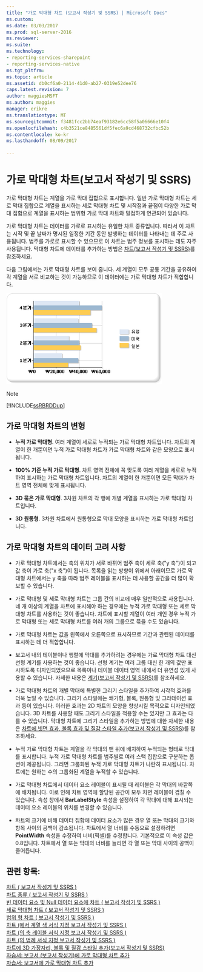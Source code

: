 ```yaml
---
title: "가로 막대형 차트 (보고서 작성기 및 SSRS) | Microsoft Docs"
ms.custom: 
ms.date: 03/03/2017
ms.prod: sql-server-2016
ms.reviewer: 
ms.suite: 
ms.technology:
- reporting-services-sharepoint
- reporting-services-native
ms.tgt_pltfrm: 
ms.topic: article
ms.assetid: db0cf6a0-2114-41d0-ab27-0319e52dee76
caps.latest.revision: 7
author: maggiesMSFT
ms.author: maggies
manager: erikre
ms.translationtype: MT
ms.sourcegitcommit: f3481fcc2bb74eaf93182e6cc58f5a06666e10f4
ms.openlocfilehash: c4b3521ce8485561df5fec6a9cd468732cfbc52b
ms.contentlocale: ko-kr
ms.lasthandoff: 08/09/2017

---
```

# <a name="bar-charts-report-builder-and-ssrs"></a>가로 막대형 차트(보고서 작성기 및 SSRS)
  가로 막대형 차트는 계열을 가로 막대 집합으로 표시합니다. 일반 가로 막대형 차트는 세로 막대 집합으로 계열을 표시하는 세로 막대형 차트 및 시작점과 끝점이 다양한 가로 막대 집합으로 계열을 표시하는 범위형 가로 막대 차트와 밀접하게 연관되어 있습니다.  
  
 가로 막대형 차트는 데이터를 가로로 표시하는 유일한 차트 종류입니다. 따라서 이 차트는 시작 및 끝 날짜가 명시된 일정한 기간 동안 발생하는 데이터를 나타내는 데 주로 사용됩니다. 범주를 가로로 표시할 수 있으므로 이 차트는 범주 정보를 표시하는 데도 자주 사용됩니다. 막대형 차트에 데이터를 추가하는 방법은 [차트&#40;보고서 작성기 및 SSRS&#41;](../../reporting-services/report-design/charts-report-builder-and-ssrs.md)를 참조하세요.  
  
 다음 그림에서는 가로 막대형 차트를 보여 줍니다. 세 계열이 모두 공통 기간을 공유하여 각 계열을 서로 비교하는 것이 가능하므로 이 데이터에는 가로 막대형 차트가 적합합니다.  
  
 ![가로 막대형 차트](../../reporting-services/report-design/media/barchart.gif "가로 막대형 차트")  
  
> [!NOTE]  
>  [!INCLUDE[ssRBRDDup](../../includes/ssrbrddup-md.md)]  
  
## <a name="variations-of-the-bar-chart"></a>가로 막대형 차트의 변형  
  
-   **누적 가로 막대형**. 여러 계열이 세로로 누적되는 가로 막대형 차트입니다. 차트의 계열이 한 개뿐이면 누적 가로 막대형 차트가 가로 막대형 차트와 같은 모양으로 표시됩니다.  
  
-   **100% 기준 누적 가로 막대형**. 차트 영역 전체에 꼭 맞도록 여러 계열을 세로로 누적하여 표시하는 가로 막대형 차트입니다. 차트의 계열이 한 개뿐이면 모든 막대가 차트 영역 전체에 맞게 표시됩니다.  
  
-   **3D 묶은 가로 막대형**. 3차원 차트의 각 행에 개별 계열을 표시하는 가로 막대형 차트입니다.  
  
-   **3D 원통형**. 3차원 차트에서 원통형으로 막대 모양을 표시하는 가로 막대형 차트입니다.  
  
## <a name="data-considerations-for-bar-charts"></a>가로 막대형 차트의 데이터 고려 사항  
  
-   가로 막대형 차트에서는 축의 위치가 서로 바뀌어 범주 축이 세로 축("y 축")이 되고 값 축이 가로 축("x 축")이 됩니다. 목록을 읽는 방향이 위에서 아래이므로 가로 막대형 차트에서는 y 축을 따라 범주 레이블을 표시하는 데 사용할 공간을 더 많이 확보할 수 있습니다.  
  
-   가로 막대형 및 세로 막대형 차트는 그룹 간의 비교에 매우 일반적으로 사용됩니다. 네 개 이상의 계열을 차트에 표시해야 하는 경우에는 누적 가로 막대형 또는 세로 막대형 차트를 사용하는 것이 좋습니다. 차트에 표시할 계열이 여러 개인 경우 누적 가로 막대형 또는 세로 막대형 차트를 여러 개의 그룹으로 묶을 수도 있습니다.  
  
-   가로 막대형 차트는 값을 왼쪽에서 오른쪽으로 표시하므로 기간과 관련된 데이터를 표시하는 데 더 적합합니다.  
  
-   보고서 내의 테이블이나 행렬에 막대를 추가하려는 경우에는 가로 막대형 차트 대신 선형 계기를 사용하는 것이 좋습니다. 선형 계기는 여러 그룹 대신 한 개의 값만 표시하도록 디자인되었으므로 목록이나 테이블 데이터 영역 내에서 더 유연성 있게 사용할 수 있습니다. 자세한 내용은 [계기&#40;보고서 작성기 및 SSRS&#41;](../../reporting-services/report-design/gauges-report-builder-and-ssrs.md)를 참조하세요.  
  
-   가로 막대형 차트의 개별 막대에 특별한 그리기 스타일을 추가하여 시각적 효과를 더욱 높일 수 있습니다. 그리기 스타일에는 쐐기형, 볼록, 원통형 및 그라데이션 효과 등이 있습니다. 이러한 효과는 2D 차트의 모양을 향상시킬 목적으로 디자인되었습니다. 3D 차트를 사용할 때도 그리기 스타일을 적용할 수는 있지만 그 효과는 다를 수 있습니다. 막대형 차트에 그리기 스타일을 추가하는 방법에 대한 자세한 내용은 [차트에 빗면 효과, 볼록 효과 및 질감 스타일 추가&#40;보고서 작성기 및 SSRS&#41;](../../reporting-services/report-design/chart-effects-add-bevel-emboss-or-texture-report-builder.md)를 참조하세요.  
  
-   누적 가로 막대형 차트는 계열을 각 막대의 맨 위에 배치하여 누적되는 형태로 막대를 표시합니다. 누적 가로 막대형 차트를 범주별로 여러 스택 집합으로 구분하는 옵션이 제공됩니다. 그러면 그룹화된 누적 가로 막대형 차트가 나란히 표시됩니다. 차트에는 원하는 수의 그룹화된 계열을 누적할 수 있습니다.  
  
-   가로 막대형 차트에서 데이터 요소 레이블이 표시될 때 레이블은 각 막대의 바깥쪽에 배치됩니다. 이로 인해 차트 영역에 할당된 공간이 모두 차면 레이블이 겹칠 수 있습니다. 속성 창에서 **BarLabelStyle** 속성을 설정하여 각 막대에 대해 표시되는 데이터 요소 레이블의 위치를 변경할 수 있습니다.  
  
-   차트의 크기에 비해 데이터 집합에 데이터 요소가 많은 경우 열 또는 막대의 크기와 항목 사이의 공백이 감소됩니다. 차트에서 열 너비를 수동으로 설정하려면 **PointWidth** 속성을 수정하여 너비(픽셀)를 수정합니다. 기본적으로 이 속성 값은 0.8입니다. 차트에서 열 또는 막대의 너비를 늘리면 각 열 또는 막대 사이의 공백이 줄어듭니다.  
  
## <a name="see-also"></a>관련 항목:  
 [차트 &#40; 보고서 작성기 및 SSRS &#41;](../../reporting-services/report-design/charts-report-builder-and-ssrs.md)   
 [차트 종류 &#40; 보고서 작성기 및 SSRS &#41;](../../reporting-services/report-design/chart-types-report-builder-and-ssrs.md)   
 [빈 데이터 요소 및 Null 데이터 요소에 차트 &#40; 보고서 작성기 및 SSRS &#41;](../../reporting-services/report-design/empty-and-null-data-points-in-charts-report-builder-and-ssrs.md)   
 [세로 막대형 차트 &#40; 보고서 작성기 및 SSRS &#41;](../../reporting-services/report-design/column-charts-report-builder-and-ssrs.md)   
 [범위 형 차트 &#40; 보고서 작성기 및 SSRS &#41;](../../reporting-services/report-design/range-charts-report-builder-and-ssrs.md)   
 [차트 &#40;에서 계열 색 서식 지정 보고서 작성기 및 SSRS &#41;](../../reporting-services/report-design/formatting-series-colors-on-a-chart-report-builder-and-ssrs.md)   
 [차트 &#40;의 축 레이블 서식 지정 보고서 작성기 및 SSRS &#41;](../../reporting-services/report-design/formatting-axis-labels-on-a-chart-report-builder-and-ssrs.md)   
 [차트 &#40;의 범례 서식 지정 보고서 작성기 및 SSRS &#41;](../../reporting-services/report-design/chart-legend-formatting-report-builder.md)   
 [차트에 3D 가장자리, 볼록 및 질감 스타일 추가&#40;보고서 작성기 및 SSRS&#41;](../../reporting-services/report-design/chart-effects-add-bevel-emboss-or-texture-report-builder.md)   
 [자습서: 보고서 (보고서 작성기)에 가로 막대형 차트 추가](http://go.microsoft.com/fwlink/?LinkId=198052)   
 [자습서: 보고서에 가로 막대형 차트 추가](http://go.microsoft.com/fwlink/?LinkId=198042)  
  
  
